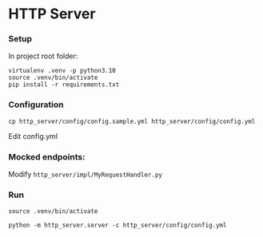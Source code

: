 # HTTP Server

### Setup
In project root folder:
```
virtualenv .venv -p python3.10
source .venv/bin/activate   
pip install -r requirements.txt
```

### Configuration
```
cp http_server/config/config.sample.yml http_server/config/config.yml
```
Edit config.yml

### Mocked endpoints:
Modify `http_server/impl/MyRequestHandler.py`

### Run
```
source .venv/bin/activate

python -m http_server.server -c http_server/config/config.yml
```

